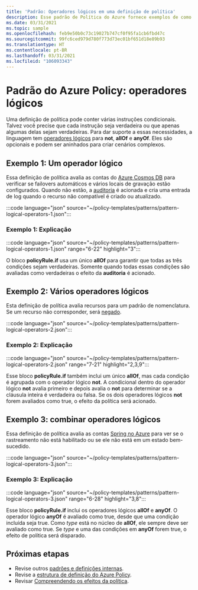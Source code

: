 ```yaml
---
title: 'Padrão: Operadores lógicos em uma definição de política'
description: Esse padrão de Política do Azure fornece exemplos de como usar os operadores lógicos em uma definição de política.
ms.date: 03/31/2021
ms.topic: sample
ms.openlocfilehash: feb9e50b0c73c19027b747cf0f95fa1cb6fbd47c
ms.sourcegitcommit: 99fc6ced979d780f773d73ec01bf651d18e89b93
ms.translationtype: HT
ms.contentlocale: pt-BR
ms.lasthandoff: 03/31/2021
ms.locfileid: "106093343"
---
```

# <a name="azure-policy-pattern-logical-operators"></a>Padrão do Azure Policy: operadores lógicos

Uma definição de política pode conter várias instruções condicionais. Talvez você precise que cada instrução seja verdadeira ou que apenas algumas delas sejam verdadeiras. Para dar suporte a essas necessidades, a linguagem tem [operadores lógicos](../concepts/definition-structure.md#logical-operators) para **not**, **allOf** e **anyOf**. Eles são opcionais e podem ser aninhados para criar cenários complexos.

## <a name="sample-1-one-logical-operator"></a>Exemplo 1: Um operador lógico

Essa definição de política avalia as contas do [Azure Cosmos DB](../../../cosmos-db/introduction.md) para verificar se failovers automáticos e vários locais de gravação estão configurados. Quando não estão, a [auditoria](../concepts/effects.md#audit) é acionada e cria uma entrada de log quando o recurso não compatível é criado ou atualizado.

:::code language="json" source="~/policy-templates/patterns/pattern-logical-operators-1.json":::

### <a name="sample-1-explanation"></a>Exemplo 1: Explicação

:::code language="json" source="~/policy-templates/patterns/pattern-logical-operators-1.json" range="6-22" highlight="3":::

O bloco **policyRule.if** usa um único **allOf** para garantir que todas as três condições sejam verdadeiras.
Somente quando todas essas condições são avaliadas como verdadeiras o efeito da **auditoria** é acionado.

## <a name="sample-2-multiple-logical-operators"></a>Exemplo 2: Vários operadores lógicos

Esta definição de política avalia recursos para um padrão de nomenclatura. Se um recurso não corresponder, será [negado](../concepts/effects.md#deny).

:::code language="json" source="~/policy-templates/patterns/pattern-logical-operators-2.json":::

### <a name="sample-2-explanation"></a>Exemplo 2: Explicação

:::code language="json" source="~/policy-templates/patterns/pattern-logical-operators-2.json" range="7-21" highlight="2,3,9":::

Esse bloco **policyRule.if** também inclui um único **allOf**, mas cada condição é agrupada com o operador lógico **not**. A condicional dentro do operador lógico **not** avalia primeiro e depois avalia o **not** para determinar se a cláusula inteira é verdadeira ou falsa. Se os dois operadores lógicos **not** forem avaliados como true, o efeito da política será acionado.

## <a name="sample-3-combining-logical-operators"></a>Exemplo 3: combinar operadores lógicos

Essa definição de política avalia as contas [Spring no Azure](/azure/developer/java/spring-framework) para ver se o rastreamento não está habilitado ou se ele não está em um estado bem-sucedido.

:::code language="json" source="~/policy-templates/patterns/pattern-logical-operators-3.json":::

### <a name="sample-3-explanation"></a>Exemplo 3: Explicação

:::code language="json" source="~/policy-templates/patterns/pattern-logical-operators-3.json" range="6-28" highlight="3,8":::

Esse bloco **policyRule.if** inclui os operadores lógicos **allOf** e **anyOf**. O operador lógico **anyOf** é avaliado como true, desde que uma condição incluída seja true. Como _type_ está no núcleo de **allOf**, ele sempre deve ser avaliado como true. Se _type_ e uma das condições em **anyOf** forem true, o efeito de política será disparado.

## <a name="next-steps"></a>Próximas etapas

- Revise outros [padrões e definições internas](./index.md).
- Revise a [estrutura de definição do Azure Policy](../concepts/definition-structure.md).
- Revisar [Compreendendo os efeitos da política](../concepts/effects.md).